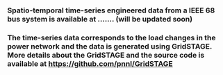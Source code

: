 ### Spatio-temporal time-series engineered data from a IEEE 68 bus system is available at ....... (will be updated soon)

### The time-series data corresponds to the load changes in the power network and the data is generated using GridSTAGE. More details about the GridSTAGE and the source code is available at https://github.com/pnnl/GridSTAGE 
